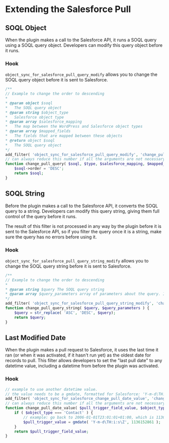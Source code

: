 # Extending the Salesforce Pull

## SOQL Object

When the plugin makes a call to the Salesforce API, it runs a SOQL query using a SOQL query object. Developers can modify this query object before it runs.

### Hook

`object_sync_for_salesforce_pull_query_modify` allows you to change the SOQL query object before it is sent to Salesforce.

```php
/**
// Example to change the order to descending
*
* @param object $soql
*   The SOQL query object
* @param string $object_type
*   Salesforce object type
* @param array $salesforce_mapping
*   The map between the WordPress and Salesforce object types
* @param array $mapped_fields
*   The fields that are mapped between these objects
* @return object $soql
*   The SOQL query object
*/
add_filter( 'object_sync_for_salesforce_pull_query_modify', 'change_pull_query', 10, 4 );
// can always reduce this number if all the arguments are not necessary
function change_pull_query( $soql, $type, $salesforce_mapping, $mapped_fields ) {
	$soql->order = 'DESC';
	return $soql;
}
```

## SOQL String

Before the plugin makes a call to the Salesforce API, it converts the SOQL query to a string. Developers can modify this query string, giving them full control of the query before it runs.

The result of this filter is not processed in any way by the plugin before it is sent to the Salesforce API, so if you filter the query once it is a string, make sure the query has no errors before using it.

### Hook

`object_sync_for_salesforce_pull_query_string_modify` allows you to change the SOQL query string before it is sent to Salesforce.

```php
/**
// Example to change the order to descending
*
* @param string $query The SOQL query string
* @param array $query_parameters array of parameters about the query. Includes Salesforce object type (a string), fields (an array of Salesforce fields), the order (an array), the query limit (an integer), the query offset (an integer), and the conditions applied to the query (an array). 
*/
add_filter( 'object_sync_for_salesforce_pull_query_string_modify', 'change_pull_query', 10, 2 );
function change_pull_query_string( $query, $query_parameters ) {
	$query = str_replace( 'ASC', 'DESC', $query);
	return $query;
}
```

## Last Modified Date

When the plugin makes a pull request to Salesforce, it uses the last time it ran (or when it was activated, if it hasn't run yet) as the oldest date for records to pull. This filter allows developers to set the "last pull date" to any datetime value, including a datetime from before the plugin was activated.

### Hook

```php
// example to use another datetime value.
// the value needs to be a gmdate, formatted for Salesforce: 'Y-m-d\TH:i:s\Z'.
add_filter( 'object_sync_for_salesforce_change_pull_date_value', 'change_pull_date_value', 10, 5 );
// can always reduce this number if all the arguments are not necessary
function change_pull_date_value( $pull_trigger_field_value, $object_type, $soql, $fieldmap_id ) {
	if ( $object_type === 'Contact' ) {
		// example: go back to 2006-01-01T23:01:01+01:00, which is 1136152861.
		$pull_trigger_value = gmdate( 'Y-m-d\TH:i:s\Z', 1136152861 );
	}
	return $pull_trigger_field_value;
}
```
